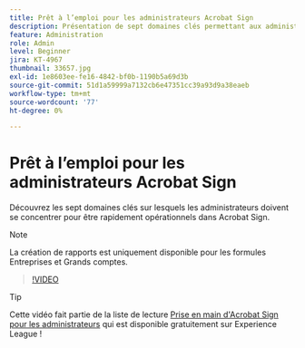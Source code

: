 ```yaml
---
title: Prêt à l’emploi pour les administrateurs Acrobat Sign
description: Présentation de sept domaines clés permettant aux administrateurs d’être rapidement opérationnels dans Acrobat Sign
feature: Administration
role: Admin
level: Beginner
jira: KT-4967
thumbnail: 33657.jpg
exl-id: 1e8603ee-fe16-4842-bf0b-1190b5a69d3b
source-git-commit: 51d1a59999a7132cb6e47351cc39a93d9a38eaeb
workflow-type: tm+mt
source-wordcount: '77'
ht-degree: 0%

---
```


# Prêt à l’emploi pour les administrateurs Acrobat Sign

Découvrez les sept domaines clés sur lesquels les administrateurs doivent se concentrer pour être rapidement opérationnels dans Acrobat Sign.

>[!NOTE]
>
>La création de rapports est uniquement disponible pour les formules Entreprises et Grands comptes.

>[!VIDEO](https://video.tv.adobe.com/v/33657?quality=12&learn=on&hidetitle=true)

>[!TIP]
>
>Cette vidéo fait partie de la liste de lecture [Prise en main d&#39;Acrobat Sign pour les administrateurs](https://experienceleague.adobe.com/en/playlists/acrobat-sign-get-started-administrators) qui est disponible gratuitement sur Experience League !
